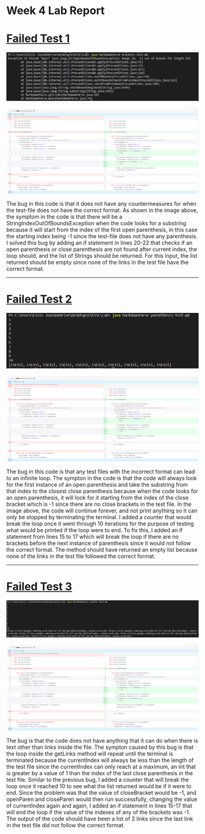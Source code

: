 # Week 4 Lab Report

# [Failed Test 1](https://ejoa27.github.io/CSE15L/Test-files/brackets-test.md)

![brackets](Images/Brackets-test.png)

![CodeDiff](Images/CodeDiff.png)

The bug in this code is that it does not have any countermeasures for when the test-file does not have the correct format. As shown in the image above, the symptom in the code is that there will be a StringIndexOutOfBoundsException when the code looks for a substring because it will start from the index of the first open parenthesis, in this case the starting index being -1 since the test-file does not have any parenthesis. I solved this bug by adding an if statement in lines 20-22 that checks if an open parenthesis or close parenthesis are not found after current index, the loop should, and the list of Strings should be returned. For this input, the list returned should be empty since none of the links in the test file have the correct format.
___
# [Failed Test 2](https://ejoa27.github.io/CSE15L/Test-files/parenthesis-test.md)

![parenthesis](Images/parenthesis-test.png)

![CodeDiff](Images/CodeDiff.png)

The bug in this code is that any test files with the incorrect format can lead to an infinite loop. The sympton in the code is that the code will always look for the first instance of an open parenthesis and take the substring from that index to the closest close parenthesis because when the code looks for an open parenthesis, it will look for it starting from the index of the close bracket which is -1 since there are no close brackets in the test file. In the image above, the code will continue forever, and not print anything so it can only be stopped by terminating the terminal. I added a counter that would break the loop once it went through 10 iterations for the purpose of testing what would be printed if the loop were to end. To fix this, I added an if statement from lines 15 to 17 which will break the loop if there are no brackets before the next instance of parenthesis since it would not follow the correct format. The method should have returned an empty list because none of the links in the test file followed the correct format.
___
# [Failed Test 3](https://ejoa27.github.io/CSE15L/Test-files/another-test.md)

![another](Images/Another-test.png)

![CodeDiff](Images/CodeDiff.png)

The bug is that the code does not have anything that it can do when there is text other than links inside the file. The sympton caused by this bug is that the loop inside the getLinks method will repeat until the terminal is terminated because the currentIndex will always be less than the length of the test file since the currentIndex can only reach at a maximum, an int that is greater by a value of 1 than the index of the last close parenthesis in the test file. Similar to the previous bug, I added a counter that will break the loop once it reached 10 to see what the list returned would be if it were to end. Since the problem was that the value of closeBracket would be -1, and openParen and closeParen would then run successfully, changing the value of currentIndex again and again, I added an if statement in lines 15-17 that will end the loop if the value of the indexes of any of the brackets was -1. The output of the code should have been a list of 2 links since the last link in the test file did not follow the correct format.
